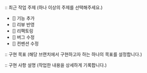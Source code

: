 :: 최근 작업 주제 (하나 이상의 주제를 선택해주세요.)
- [] 기능 추가
- [] 리뷰 반영
- [] 리팩토링
- [] 버그 수정
- [] 컨벤션 수정

:: 구현 목표 (해당 브랜치에서 구현하고자 하는 하나의 목표를 설정합니다.)

:: 구현 사항 설명 (작업한 내용을 상세하게 기록합니다.)

